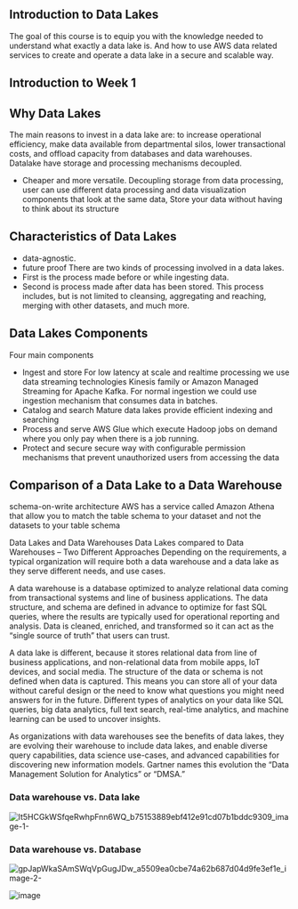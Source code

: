 ## Introduction to Data Lakes
The goal of this course is to equip you with the knowledge needed to understand what exactly a data lake is. And how to use AWS data related services to create and operate a data lake in a secure and scalable way. 

## Introduction to Week 1
## Why Data Lakes
The main reasons to invest in a data lake are: to increase operational efficiency, make data available from departmental silos, lower transactional costs, and offload capacity from databases and data warehouses.     
Datalake have storage and processing mechanisms decoupled.
* Cheaper and more versatile.
Decoupling storage from data processing, user can use different data processing and data visualization components that look at the same data,
Store your data without having to think about its structure

## Characteristics of Data Lakes
* data-agnostic. 
* future proof
There are two kinds of processing involved in a data lakes.    
* First is the process made before or while ingesting data. 
* Second is process made after data has been stored. This process includes, but is not limited to cleansing, aggregating and reaching, merging with other datasets, and much more. 

## Data Lakes Components
Four main components
* Ingest and store
    For low latency at scale and realtime processing we use data streaming technologies Kinesis family or Amazon Managed Streaming for Apache Kafka.
    For normal ingestion we could use ingestion mechanism that consumes data in batches.
* Catalog and search 
    Mature data lakes provide efficient indexing and searching
* Process and serve 
    AWS Glue which execute Hadoop jobs on demand where you only pay when there is a job running.
* Protect and secure 
secure way with configurable permission mechanisms that prevent unauthorized users from accessing the data

## Comparison of a Data Lake to a Data Warehouse
schema-on-write architecture
AWS has a service called Amazon Athena that allow you to match the table schema to your dataset and not the datasets to your table schema

Data Lakes and Data Warehouses
Data Lakes compared to Data Warehouses – Two Different Approaches 
Depending on the requirements, a typical organization will require both a data warehouse and a data lake as they serve different needs, and use cases. 

A data warehouse is a database optimized to analyze relational data coming from transactional systems and line of business applications. The data structure, and schema are defined in advance to optimize for fast SQL queries, where the results are typically used for operational reporting and analysis. Data is cleaned, enriched, and transformed so it can act as the “single source of truth” that users can trust. 

A data lake is different, because it stores relational data from line of business applications, and non-relational data from mobile apps, IoT devices, and social media. The structure of the data or schema is not defined when data is captured. This means you can store all of your data without careful design or the need to know what questions you might need answers for in the future. Different types of analytics on your data like SQL queries, big data analytics, full text search, real-time analytics, and machine learning can be used to uncover insights. 

As organizations with data warehouses see the benefits of data lakes, they are evolving their warehouse to include data lakes, and enable diverse query capabilities, data science use-cases, and advanced capabilities for discovering new information models. Gartner names this evolution the “Data Management Solution for Analytics” or “DMSA.”

### Data warehouse vs. Data lake
![It5HCGkWSfqeRwhpFnn6WQ_b75153889ebf412e91cd07b1bddc9309_image-1-](https://user-images.githubusercontent.com/4485129/117894992-23045300-b2db-11eb-817a-d0c5db505f97.png)


### Data warehouse vs. Database
![gpJapWkaSAmSWqVpGugJDw_a5509ea0cbe74a62b687d04d9fe3ef1e_image-2-](https://user-images.githubusercontent.com/4485129/117895118-58a93c00-b2db-11eb-962c-21db995eee40.png)


![image](https://user-images.githubusercontent.com/4485129/118341454-d8821100-b53c-11eb-8c7b-a632d5a13770.png)
  
